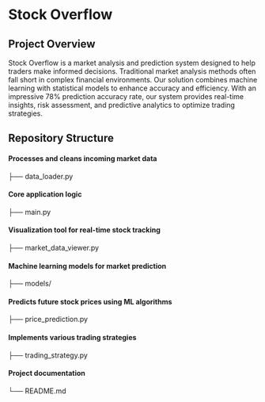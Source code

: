 # Stock Overflow
## Project Overview
Stock Overflow is a market analysis and prediction system designed to help traders make informed decisions. Traditional market analysis methods often fall short in complex financial environments. Our solution combines machine learning with statistical models to enhance accuracy and efficiency. With an impressive 78% prediction accuracy rate, our system provides real-time insights, risk assessment, and predictive analytics to optimize trading strategies.

## Repository Structure
#### Processes and cleans incoming market data
├── data_loader.py           
#### Core application logic
├── main.py                  
#### Visualization tool for real-time stock tracking
├── market_data_viewer.py    
#### Machine learning models for market prediction
├── models/                  
#### Predicts future stock prices using ML algorithms
├── price_prediction.py      
#### Implements various trading strategies
├── trading_strategy.py      
#### Project documentation
└── README.md                
